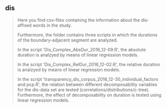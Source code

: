## dis ##

><p> Here you find csv-files containing the information about the dis-affixed words in the study.
><p> Furthermore, the folder contains three scripts in which the durations of the boundary-adjacent segment are analyzed.
><p>In the script 'Dis_Complex_AbsDur_2016_12-09.R', the absolute duration is analzyed by means of linear regression models.
><p> In the script 'Dis_Complex_RelDur_2016_12-02.R', the relative duration is analzyed by means of linear regression models.
><p> In the script 'transparency_dis_corpus_2016_12-30_individual_factors and pcp.R', the relation between different decomposability variables for the dis-data set are tested (correlations/distributions/c-tree). Furthermore, the effect of decomposability on duration is tested using linear regression models.
